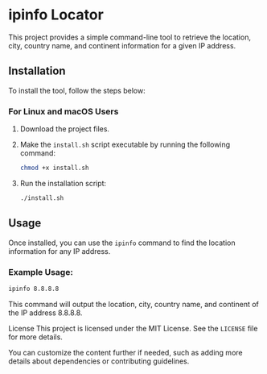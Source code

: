 # ipinfo Locator

This project provides a simple command-line tool to retrieve the location, city, country name, and continent information for a given IP address.

## Installation

To install the tool, follow the steps below:

### For Linux and macOS Users

1. Download the project files.
2. Make the `install.sh` script executable by running the following command:

    ```sh
    chmod +x install.sh
    ```

3. Run the installation script:

    ```sh
    ./install.sh
    ```

## Usage

Once installed, you can use the `ipinfo` command to find the location information for any IP address.

### Example Usage:

```sh
ipinfo 8.8.8.8
```
This command will output the location, city, country name, and continent of the IP address 8.8.8.8.

License
This project is licensed under the MIT License. See the `LICENSE` file for more details.

You can customize the content further if needed, such as adding more details about dependencies or contributing guidelines.
